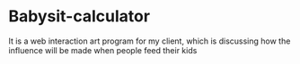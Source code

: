 # Babysit-calculator
It is  a web interaction art program for my client, which is discussing how the influence will be made when people feed their kids
